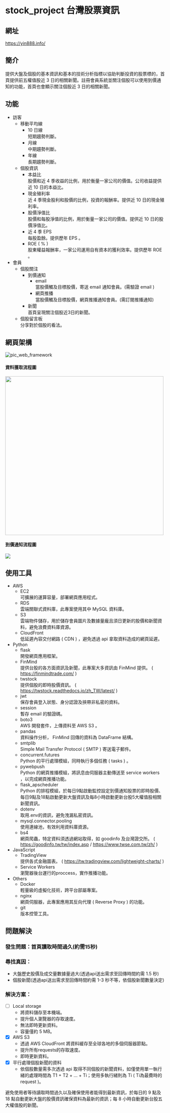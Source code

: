 # stock_project 台灣股票資訊

## 網址
https://yin888.info/

## 簡介
提供大盤及個股的基本資訊和基本的技術分析指標以協助判斷投資的股票標的，首頁提供前五權值股近 3 日的相關新聞。註冊會員系統並關注個股可以使用到價通知的功能，首頁也會顯示關注個股近 3 日的相關新聞。

## 功能
*  訪客
    *   移動平均線
        *   10 日線
            <br/>短期趨勢判斷。
        *   月線
            <br/>中期趨勢判斷。
        *   年線
            <br/>長期趨勢判斷。
    *   個股資訊
        *   本益比
            <br/>股價和近 4 季收益的比例，用於衡量一家公司的價值。公司收益提供近 10 日的本益比。
        *   現金殖利率
            <br/>近 4 季現金股利和股價的比例，投資的報酬率。提供近 10 日的現金殖利率。
        *   股價淨值比
            <br/>股價和每股淨值的比例，用於衡量一家公司的價值。提供近 10 日的股價淨值比。
        *   近 4 季 EPS
            <br/>每股盈餘。提供歷年 EPS 。
        *   ROE ( % )
            <br/>股東權益報酬率，一家公司運用自有資本的獲利效率。提供歷年 ROE 。
*  會員
    *   個股關注
        *   到價通知
            *   email
                <br/>當股價觸及目標股價，寄送 email 通知會員。(需驗證 email )
            *   網頁推播
                <br/>當股價觸及目標股價，網頁推播通知會員。(需訂閱推播通知)
        *   新聞
            <br/>首頁呈現關注個股近3日的新聞。
    *   個股留言板
        <br/>分享對於個股的看法。

## 網頁架構
![pic_web_framework](readme_pictures/web_framework.png)

#### 資料獲取流程圖
<img src="readme_pictures/process_chart.png" width="500px">

#### 到價通知流程圖
<img src="readme_pictures/process_chart_2.png">

## 使用工具
*   AWS
    *   EC2
    <br/>可擴展的運算容量，部署網頁應用程式。
    *   RDS
    <br/>雲端關聯式資料庫，此專案使用其中 MySQL 資料庫。
    *   S3
    <br/>雲端物件儲存，用於儲存會員圖片及數據量龐且須日更新的股價和新聞資料，避免浪費資料庫資源。
    *   CloudFront
    <br/>低延遲內容交付網路 ( CDN ) ，避免透過 api 拿取資料造成的網頁延遲。
*   Python
    *   flask
    <br/>開發網頁應用框架。
    *   FinMind
    <br/>提供台股的各方面資訊及新聞，此專案大多資訊由 FinMind 提供。 ( https://finmindtrade.com/ )
    *   twstock
    <br/>提供個股的即時股價資訊。 ( https://twstock.readthedocs.io/zh_TW/latest/ )
    *   jwt
    <br/>保存會員登入狀態、身分認證及挾帶非私密的資料。
    *   session
    <br/>暫存 email 的驗證碼。
    *   boto3
    <br/>AWS 開發套件，上傳資料至 AWS S3 。
    *   pandas
    <br/>資料操作分析， FinMind 回傳的資料為 DataFrame 結構。
    *   smtplib
    <br/>Simple Mail Transfer Protocol ( SMTP ) 寄送電子郵件。
    *   concurrent.futures
    <br/>Python 的平行處理模組，同時執行多個任務 ( tasks ) 。
    *   pywebpush
    <br/>Python 的網頁推播模組，將訊息由伺服器主動傳送至 service workers ，以完成網頁推播功能。
    *   flask_apscheduler
    <br/>Python 的排程模組，於每日9點啟動監控設定到價通知股票的即時股價、每日9點及18點啟動更新大盤資訊及每8小時啟動更新台股5大權值股相關新聞資訊。
    *   dotenv
    <br/>取用.env的資訊，避免洩漏私密資訊。
    *   mysql.connector.pooling
    <br/>使用連線池，有效利用資料庫資源。
    *   bs4
    <br/>網頁爬蟲，特定資料須透過網站取得，如 goodinfo 及台灣證交所。 ( https://goodinfo.tw/tw/index.asp / https://www.twse.com.tw/zh/ )
*   JavaScript
    *   TradingView
    <br/>提供各式金融圖表。 ( https://tw.tradingview.com/lightweight-charts/ )
    *   Service Workers
    <br/>瀏覽器後台運行的proccess，實作推播功能。
*   Others
    *   Docker
    <br/>輕量級的虛擬化技術，跨平台部屬專案。
    *   nginx
    <br/>網頁伺服器，此專案應用其反向代理 ( Reverse Proxy ) 的功能。
    *   git
    <br/>版本控管工具。

## 問題解決
### 發生問題：首頁讀取時間過久(約需15秒)
### 尋找真因：
*   大盤歷史股價及成交量數據量過大(透過api送出需求至回傳時間約需 1.5 秒)
*   個股新聞(透過api送出需求至回傳時間約需 1-3 秒不等，依個股新聞數量決定)
### 解決方案：
- [ ] Local storage
    * 將資料儲存至本機端。
    * 提升個人瀏覽器的存取速度。
    * 無法即時更新資料。
    * 容量僅約 5 MB。
- [X] AWS S3
    * 透過 AWS CloudFront 將資料緩存至全球各地的多個伺服器節點。
    * 提升所有requests的存取速度。
    * 即時更新資料。
- [x] 平行處理個股新聞的資料
    * 依個股數量需多次透過 api 取得不同個股的新聞資料，如僅使用單一執行緒的處理時間為 T1 + T2 + ... + Ti；使用多執行緒則為 Ti ( Ti為最費時的request )。

避免使用者等待讀取時間過久以及確保使用者能得到最新資訊，於每日的 9 點及 18 點自動更新大盤的股價資訊確保資料為最新的資訊；每 8 小時自動更新台股五大權值股的新聞。